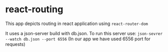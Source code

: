 # react-routing

This app depicts routing in react application using `react-router-dom`


It uses a json-server build with db.json. To run this server use: `json-sevrer --watch db.json --port 6556` (In our app we have used 6556 port for requests)
